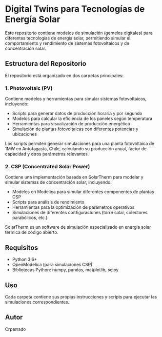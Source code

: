 # Digital Twins para Tecnologías de Energía Solar

Este repositorio contiene modelos de simulación (gemelos digitales) para diferentes tecnologías de energía solar, permitiendo simular el comportamiento y rendimiento de sistemas fotovoltaicos y de concentración solar.

## Estructura del Repositorio

El repositorio está organizado en dos carpetas principales:

### 1. Photovoltaic (PV)

Contiene modelos y herramientas para simular sistemas fotovoltaicos, incluyendo:

- Scripts para generar datos de producción horaria y por segundo
- Modelos para calcular la eficiencia de los paneles según temperatura
- Herramientas para visualización de producción energética
- Simulación de plantas fotovoltaicas con diferentes potencias y ubicaciones

Los scripts permiten generar simulaciones para una planta fotovoltaica de 1MW en Antofagasta, Chile, calculando su producción anual, factor de capacidad y otros parámetros relevantes.

### 2. CSP (Concentrated Solar Power)

Contiene una implementación basada en SolarTherm para modelar y simular sistemas de concentración solar, incluyendo:

- Modelos en Modelica para simular diferentes componentes de plantas CSP
- Scripts para análisis de rendimiento
- Herramientas para la optimización de parámetros operativos
- Simulaciones de diferentes configuraciones (torre solar, colectores parabólicos, etc.)

SolarTherm es un software de simulación especializado en energía solar térmica de código abierto.

## Requisitos

- Python 3.6+
- OpenModelica (para simulaciones CSP)
- Bibliotecas Python: numpy, pandas, matplotlib, scipy

## Uso

Cada carpeta contiene sus propias instrucciones y scripts para ejecutar las simulaciones correspondientes.

## Autor

Crparrado 